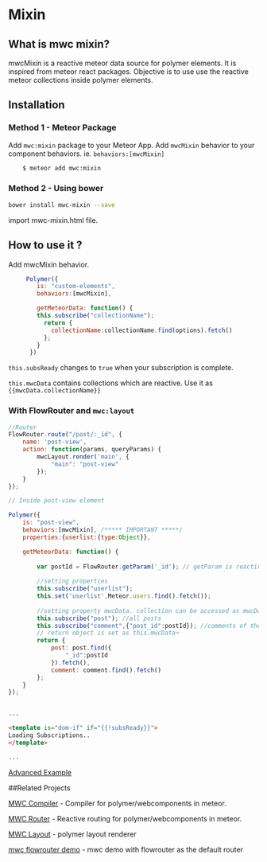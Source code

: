 <!--
  Title: Meteor Webcomponents Mixin, for Meteor Polymer integration
  Description: Mixin for polymer/webcomponents in meteor.
  -->
# Mixin


## What is mwc mixin?

mwcMixin is a reactive meteor data source for polymer elements. It is inspired from meteor react packages. Objective is to use use the
reactive meteor collections inside polymer elements.

## Installation

### Method 1 - Meteor Package
Add `mwc:mixin` package to your Meteor App. Add `mwcMixin` behavior to your component behaviors. ie. `behaviors:[mwcMixin]`

```sh
    $ meteor add mwc:mixin
```
### Method 2 - Using bower

```sh
bower install mwc-mixin --save
```
import mwc-mixin.html file.

## How to use it ?

Add mwcMixin behavior.

```js
     Polymer({
        is: "custom-elements",
        behaviors:[mwcMixin],

        getMeteorData: function() {
        this.subscribe("collectionName");
          return {
            collectionName:collectionName.find(options).fetch()
          };
        }
      })
```

`this.subsReady` changes to `true` when your subscription is complete.

`this.mwcData` contains collections which are reactive. Use it as
`{{mwcData.collectionName}}`

### With FlowRouter and `mwc:layout`

```js
//Router
FlowRouter.route("/post/:_id", {
    name: 'post-view',
    action: function(params, queryParams) {
        mwcLayout.render('main', {
            "main": "post-view"
        });
    }
});

// Inside post-view element

Polymer({
    is: "post-view",
    behaviors:[mwcMixin], /***** IMPORTANT *****/
    properties:{userlist:{type:Object}},

    getMeteorData: function() {
        
        var postId = FlowRouter.getParam('_id'); // getParam is reactive.
        
        //setting properties
        this.subscribe("userlist");
        this.set('userlist',Meteor.users.find().fetch());
        
        //setting property mwcData. collection can be accessed as mwcData.collectionName.
        this.subscribe("post"); //all posts
        this.subscribe("comment",{"post_id":postId}); //comments of the current post only.
        // return object is set as this.mwcData¬
        return {
            post: post.find({
                "_id":postId
            }).fetch(),
            comment: comment.find().fetch()
        };
    }
});

```

```html

...

<template is="dom-if" if="{{!subsReady}}">
Loading Subscriptions..
</template>

...

```

[Advanced Example](https://github.com/HedCET/TorrentAlert)

##Related Projects

[MWC Compiler](https://github.com/meteorwebcomponents/compiler) - Compiler for polymer/webcomponents in meteor.

[MWC Router](https://github.com/meteorwebcomponents/router) - Reactive routing for polymer/webcomponents in meteor.

[MWC Layout](https://github.com/meteorwebcomponents/layout) - polymer layout renderer

[mwc flowrouter demo](https://github.com/meteorwebcomponents/demo-flowrouter) - mwc demo with flowrouter as the default router
